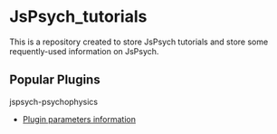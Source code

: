 # JsPsych_tutorials
This is a repository created to store JsPsych tutorials and store some requently-used information on JsPsych.

Popular Plugins
---
jspsych-psychophysics
- [Plugin parameters information](https://jspsychophysics.hes.kyushu-u.ac.jp/pluginParams/)
